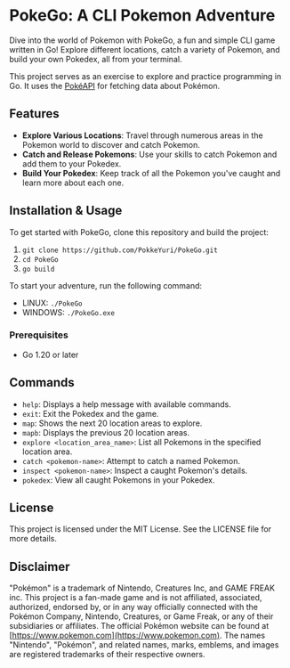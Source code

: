 # PokeGo: A CLI Pokemon Adventure

Dive into the world of Pokemon with PokeGo, a fun and simple CLI game written in Go! Explore different locations, catch a variety of Pokemon, and build your own Pokedex, all from your terminal.

This project serves as an exercise to explore and practice programming in Go. 
It uses the [PokéAPI](https://pokeapi.co/) for fetching data about Pokémon.

## Features
- **Explore Various Locations**: Travel through numerous areas in the Pokemon world to discover and catch Pokemon.
- **Catch and Release Pokemons**: Use your skills to catch Pokemon and add them to your Pokedex.
- **Build Your Pokedex**: Keep track of all the Pokemon you've caught and learn more about each one.

## Installation & Usage

To get started with PokeGo, clone this repository and build the project:
1. `git clone https://github.com/PokkeYuri/PokeGo.git`
2. `cd PokeGo`
3. `go build`

To start your adventure, run the following command: 
- LINUX: `./PokeGo`
- WINDOWS: `./PokeGo.exe`

### Prerequisites
- Go 1.20 or later

## Commands
- `help`: Displays a help message with available commands.
- `exit`: Exit the Pokedex and the game.
- `map`: Shows the next 20 location areas to explore.
- `mapb`: Displays the previous 20 location areas.
- `explore <location_area_name>`: List all Pokemons in the specified location area.
- `catch <pokemon-name>`: Attempt to catch a named Pokemon.
- `inspect <pokemon-name>`: Inspect a caught Pokemon's details.
- `pokedex`: View all caught Pokemons in your Pokedex.

## License
This project is licensed under the MIT License. See the LICENSE file for more details.

## Disclaimer
"Pokémon" is a trademark of Nintendo, Creatures Inc, and GAME FREAK inc. This project is a fan-made game and is not affiliated, associated, authorized, endorsed by, or in any way officially connected with the Pokémon Company, Nintendo, Creatures, or Game Freak, or any of their subsidiaries or affiliates. The official Pokémon website can be found at [https://www.pokemon.com](https://www.pokemon.com). The names "Nintendo", "Pokémon", and related names, marks, emblems, and images are registered trademarks of their respective owners.
